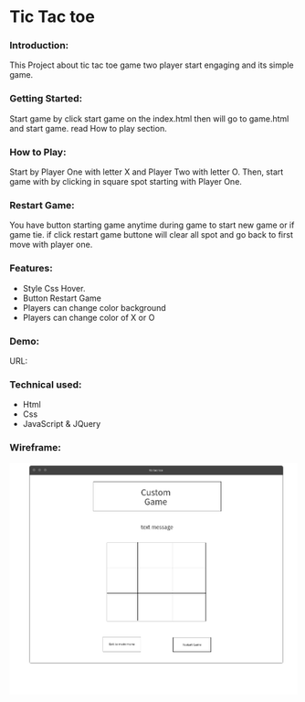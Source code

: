 # Tic Tac toe


### Introduction:

This Project about tic tac toe game two player start engaging and its simple game.

### Getting Started:

Start game by click start game on the index.html then will go to game.html and start game. read How to play section.

### How to Play:

Start by Player One with letter X and Player Two with letter O.
Then, start game with by clicking in square spot starting with Player One.

### Restart Game:

You have button starting game anytime during game to start new game or if game tie. if click restart game buttone will clear all spot and go back to first move with player one.

### Features: 

- Style Css Hover.
- Button Restart Game
- Players can change color background
- Players can change color of X or O

### Demo:
URL: 

### Technical used:

- Html
- Css 
- JavaScript & JQuery

### Wireframe:

![alt text](img/game.png)